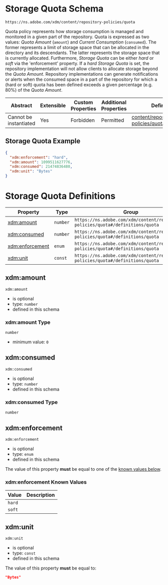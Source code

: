 
# Storage Quota Schema

```
https://ns.adobe.com/xdm/content/repository-policies/quota
```

Quota policy represents how storage consumption is managed and monitored in a given part of the repository.
Quota is expressed as two values: *Quota Amount* (`amount`) and *Current Consumption* (`consumed`). The former represents a limit of storage space that can be allocated in the directory and its descendants. The latter represents the storage space that is currently allocated.
Furthermore, *Storage Quota* can be either *hard* or *soft* via the &#39;enforcement&#39; property. If a *hard* *Storage Quota* is set, the repository implementation will not allow clients to allocate storage beyond the *Quota Amount*.
Repository implementations can generate notifications or alerts when the consumed space in a part of the repository for which a (hard or soft) quota has been defined exceeds a given percentage (e.g. 80%) of the *Quota Amount*.


| Abstract | Extensible | Custom Properties | Additional Properties | Defined In |
|----------|------------|-------------------|-----------------------|------------|
| Cannot be instantiated | Yes | Forbidden | Permitted | [content/repository-policies/quota.schema.json](content/repository-policies/quota.schema.json) |

## Storage Quota Example
```json
{
  "xdm:enforcement": "hard",
  "xdm:amount": 1099511627776,
  "xdm:consumed": 21474836480,
  "xdm:unit": "Bytes"
}
```

# Storage Quota Definitions

| Property | Type | Group |
|----------|------|-------|
| [xdm:amount](#xdm:amount) | `number` | `https://ns.adobe.com/xdm/content/repository-policies/quota#/definitions/quota` |
| [xdm:consumed](#xdm:consumed) | `number` | `https://ns.adobe.com/xdm/content/repository-policies/quota#/definitions/quota` |
| [xdm:enforcement](#xdm:enforcement) | `enum` | `https://ns.adobe.com/xdm/content/repository-policies/quota#/definitions/quota` |
| [xdm:unit](#xdm:unit) | `const` | `https://ns.adobe.com/xdm/content/repository-policies/quota#/definitions/quota` |

## xdm:amount


`xdm:amount`
* is optional
* type: `number`
* defined in this schema

### xdm:amount Type


`number`
* minimum value: `0`






## xdm:consumed


`xdm:consumed`
* is optional
* type: `number`
* defined in this schema

### xdm:consumed Type


`number`






## xdm:enforcement


`xdm:enforcement`
* is optional
* type: `enum`
* defined in this schema

The value of this property **must** be equal to one of the [known values below](#xdm:enforcement-known-values).

### xdm:enforcement Known Values
| Value | Description |
|-------|-------------|
| `hard` |  |
| `soft` |  |




## xdm:unit


`xdm:unit`
* is optional
* type: `const`
* defined in this schema

The value of this property **must** be equal to:

```json
"Bytes"
```




